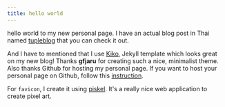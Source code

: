 ```yaml
---
title: hello world
---
```


hello world to my new personal page. I have an actual blog post in Thai
named [tupleblog](http://tupleblog.github.io/) that you can check it out.

And I have to mentioned that I use [Kiko](https://github.com/gfjaru/Kiko), Jekyll
template which looks great on my new blog! Thanks **gfjaru** for creating such a
nice, minimalist theme. Also thanks Github for hosting my personal page. If you
want to host your personal page on Github, follow this [instruction](https://pages.github.com/).

For `favicon`, I create it using [piskel](http://www.piskelapp.com/). It's a really
nice web application to create pixel art.
